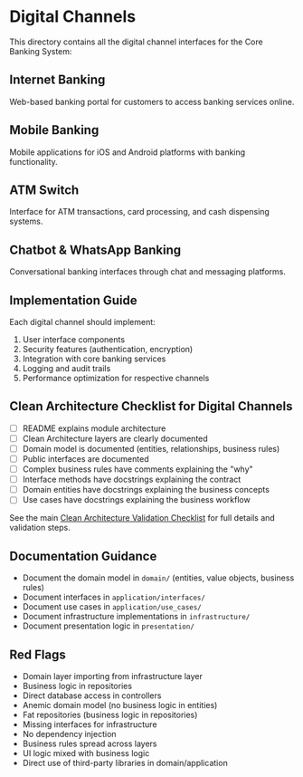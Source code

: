 # Digital Channels

This directory contains all the digital channel interfaces for the Core Banking System:

## Internet Banking
Web-based banking portal for customers to access banking services online.

## Mobile Banking
Mobile applications for iOS and Android platforms with banking functionality.

## ATM Switch
Interface for ATM transactions, card processing, and cash dispensing systems.

## Chatbot & WhatsApp Banking
Conversational banking interfaces through chat and messaging platforms.

## Implementation Guide
Each digital channel should implement:
1. User interface components
2. Security features (authentication, encryption)
3. Integration with core banking services
4. Logging and audit trails
5. Performance optimization for respective channels

## Clean Architecture Checklist for Digital Channels

- [ ] README explains module architecture
- [ ] Clean Architecture layers are clearly documented
- [ ] Domain model is documented (entities, relationships, business rules)
- [ ] Public interfaces are documented
- [ ] Complex business rules have comments explaining the "why"
- [ ] Interface methods have docstrings explaining the contract
- [ ] Domain entities have docstrings explaining the business concepts
- [ ] Use cases have docstrings explaining the business workflow

See the main [Clean Architecture Validation Checklist](../documentation/implementation_guides/CLEAN_ARCHITECTURE_CHECKLIST.md) for full details and validation steps.

## Documentation Guidance
- Document the domain model in `domain/` (entities, value objects, business rules)
- Document interfaces in `application/interfaces/`
- Document use cases in `application/use_cases/`
- Document infrastructure implementations in `infrastructure/`
- Document presentation logic in `presentation/`

## Red Flags
- Domain layer importing from infrastructure layer
- Business logic in repositories
- Direct database access in controllers
- Anemic domain model (no business logic in entities)
- Fat repositories (business logic in repositories)
- Missing interfaces for infrastructure
- No dependency injection
- Business rules spread across layers
- UI logic mixed with business logic
- Direct use of third-party libraries in domain/application
